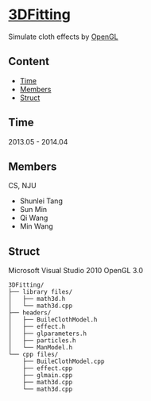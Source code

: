 # [3DFitting](http://www.baidu.com)

Simulate cloth effects by [OpenGL](http://www.opengl.org/)

## Content

 - [Time](#Time)
 - [Members](#Members)
 - [Struct](#Struct)

## Time
2013.05 - 2014.04

## Members
CS, NJU
 - Shunlei Tang
 - Sun Min
 - Qi Wang
 - Min Wang

## Struct
Microsoft Visual Studio 2010
OpenGL 3.0
```
3DFitting/
├── library files/
│   ├── math3d.h
│   └── math3d.cpp
├── headers/
│   ├── BuileClothModel.h
│   ├── effect.h
│   ├── glparameters.h
│   ├── particles.h
│   └── ManModel.h
└── cpp files/
    ├── BuileClothModel.cpp
    ├── effect.cpp
    ├── glmain.cpp
    ├── math3d.cpp
    └── math3d.cpp
```
